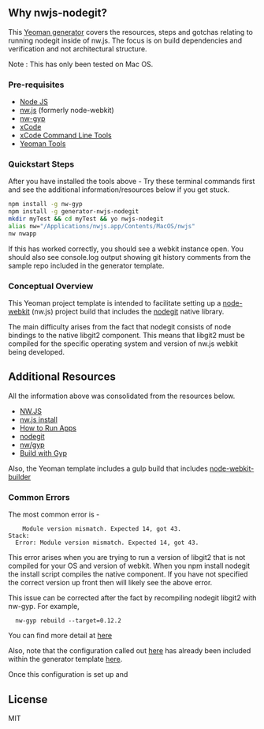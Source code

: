 
## Why nwjs-nodegit?

This [Yeoman generator](http://yeoman.io/) covers the resources, steps and gotchas relating to running nodegit inside of nw.js. 
The focus is on build dependencies and verification and not architectural structure.

Note : This has only been tested on Mac OS. 

### Pre-requisites

- [Node JS](https://nodejs.org/)
- [nw.js](https://github.com/nwjs/nw.js/) (formerly node-webkit)
- [nw-gyp](https://github.com/nwjs/nw.js/wiki/Build-native-modules-with-nw-gyp)
- [xCode](https://developer.apple.com/xcode/downloads/) 
- [xCode Command Line Tools](https://developer.apple.com/library/ios/documentation/DeveloperTools/Conceptual/WhatsNewXcode/Articles/xcode_4_3.html#//apple_ref/doc/uid/1006-SW2)
- [Yeoman Tools](http://yeoman.io/learning/index.html)

### Quickstart Steps 

After you have installed the tools above - Try these terminal commands first and see the additional information/resources below if you get stuck.

```bash
npm install -g nw-gyp
npm install -g generator-nwjs-nodegit
mkdir myTest && cd myTest && yo nwjs-nodegit
alias nw="/Applications/nwjs.app/Contents/MacOS/nwjs"
nw nwapp
```

If this has worked correctly, you should see a webkit instance open. You should also see console.log output showing
git history comments from the sample repo included in the generator template.

### Conceptual Overview

This Yeoman project template is intended to facilitate setting up a [node-webkit](http://nwjs.io/) (nw.js) project
build that includes the [nodegit](http://www.nodegit.org/) native library.

The main difficulty arises from the fact that nodegit consists of node bindings to the native libgit2 component. This means that
libgit2 must be compiled for the specific operating system and version of nw.js webkit being developed. 


## Additional Resources

All the information above was consolidated from the resources below.

- [NW.JS](http://nwjs.io/)
- [nw.js install](http://www.nodegit.org/guides/install/nw.js/)
- [How to Run Apps](https://github.com/nwjs/nw.js/wiki/How-to-run-apps)
- [nodegit](http://www.nodegit.org/)
- [nw/gyp](https://github.com/nwjs/nw-gyp)
- [Build with Gyp](https://github.com/nwjs/nw.js/wiki/Build-native-modules-with-nw-gyp)

Also, the Yeoman template includes a gulp build that includes [node-webkit-builder](https://github.com/mllrsohn/node-webkit-builder)

### Common Errors 

The most common error is -

```Message:
    Module version mismatch. Expected 14, got 43.
Stack:
  Error: Module version mismatch. Expected 14, got 43.
```

This error arises when you are trying to run a version of libgit2 that is not
compiled for your OS and version of webkit. When you npm install nodegit the install 
script compiles the native component. If you have not specified the correct version up front 
then will likely see the above error.

This issue can be corrected after the fact by recompiling nodegit libgit2 with nw-gyp. For example, 

```
  nw-gyp rebuild --target=0.12.2
```

You can find more detail at [here](https://github.com/nodegit/nodegit#nwjs-node-webkit)

Also, note that the configuration called out [here](http://www.nodegit.org/guides/install/nw.js/) has already been included 
within the generator template [here](https://github.com/pebanfield/generator-nwjs-nodegit/blob/master/generators/app/templates/_package.json#L11).

Once this configuration is set up and 

## License

MIT
